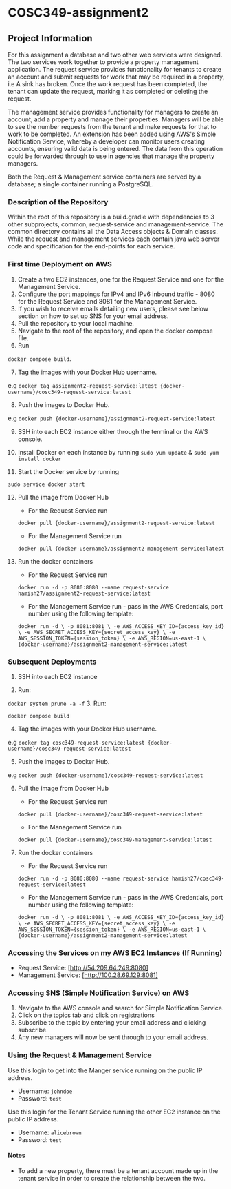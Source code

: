 # COSC349-assignment2

## Project Information
For this assignment a database and two other web services were designed. 
The two services work together to provide a property management application. 
The request service provides functionality for tenants to create an account and submit requests for work that may be required in a property, i.e A sink has broken.
Once the work request has been completed, the tenant can update the request, marking it as completed or deleting the request.

The management service provides functionality for managers to create an account, add a property and manage their properties.
Managers will be able to see the number requests from the tenant and make requests for that to work to be completed.
An extension has been added using AWS's Simple Notification Service, whereby a developer can monitor users creating accounts, ensuring valid data is being entered. The data from this operation could be forwarded through to use in agencies that manage the property managers.

Both the Request & Management service containers are served by a database; a single container running a PostgreSQL.

### Description of the Repository
Within the root of this repository is a build.gradle with dependencies to 3 other subprojects, common, request-service and management-service. 
The common directory contains all the Data Access objects & Domain classes. 
While the request and management services each contain java web server code and specification for the end-points for each service.

### First time Deployment on AWS
1. Create a two EC2 instances, one for the Request Service and one for the Management Service.
2. Configure the port mappings for IPv4 and IPv6 inbound traffic - 8080 for the Request Service and 8081 for the Management Service.
3. If you wish to receive emails detailing new users, please see below section on how to set up SNS for your email address.
4. Pull the repository to your local machine. 
5. Navigate to the root of the repository, and open the docker compose file. 
6. Run

`docker compose build`.

7. Tag the images with your Docker Hub username.

e.g `docker tag assignment2-request-service:latest {docker-username}/cosc349-request-service:latest`

8. Push the images to Docker Hub. 

e.g `docker push {docker-username}/assignment2-request-service:latest`

9. SSH into each EC2 instance either through the terminal or the AWS console.
    
11. Install Docker on each instance by running `sudo yum update` & `sudo yum install docker`

12. Start the Docker service by running 

`sudo service docker start`

12. Pull the image from Docker Hub
     - For the Request Service run 
    
    `docker pull {docker-username}/assignment2-request-service:latest`

     - For the Management Service run
    
    `docker pull {docker-username}/assignment2-management-service:latest`
    
14. Run the docker containers
     - For the Request Service run 
    
    `docker run -d -p 8080:8080 --name request-service hamish27/assignment2-request-service:latest`

     - For the Management Service run - pass in the AWS Credentials, port number using the following template:
    
    `docker run -d \
  -p 8081:8081 \
  -e AWS_ACCESS_KEY_ID={access_key_id} \
  -e AWS_SECRET_ACCESS_KEY={secret_access_key} \
  -e AWS_SESSION_TOKEN={session_token} \
  -e AWS_REGION=us-east-1 \
  {docker-username}/assignment2-management-service:latest`

### Subsequent Deployments
1. SSH into each EC2 instance 

2. Run:

`docker system prune -a -f`
3. Run:


`docker compose build`

4. Tag the images with your Docker Hub username.

e.g `docker tag cosc349-request-service:latest {docker-username}/cosc349-request-service:latest`

5. Push the images to Docker Hub.

e.g `docker push {docker-username}/cosc349-request-service:latest`

6. Pull the image from Docker Hub
    - For the Request Service run 
   
   `docker pull {docker-username}/cosc349-request-service:latest`

    - For the Management Service run 
   
   `docker pull {docker-username}/cosc349-management-service:latest`
   
8. Run the docker containers
    - For the Request Service run 
   
   `docker run -d -p 8080:8080 --name request-service hamish27/cosc349-request-service:latest`
    - For the Management Service run - pass in the AWS Credentials, port number using the following template:
           
   `docker run -d \
         -p 8081:8081 \
         -e AWS_ACCESS_KEY_ID={access_key_id} \
         -e AWS_SECRET_ACCESS_KEY={secret_access_key} \
         -e AWS_SESSION_TOKEN={session_token} \
         -e AWS_REGION=us-east-1 \
         {docker-username}/assignment2-management-service:latest`

### Accessing the Services on my AWS EC2 Instances (If Running)
- Request Service: [http://54.209.64.249:8080]
- Management Service: [http://100.28.69.129:8081]

### Accessing SNS (Simple Notification Service) on AWS
1. Navigate to the AWS console and search for Simple Notification Service.
2. Click on the topics tab and click on registrations 
3. Subscribe to the topic by entering your email address and clicking subscribe.
4. Any new managers will now be sent through to your email address.

### Using the Request & Management Service

Use this login to get into the Manger service running on the public IP address.
* Username: `johndoe`
* Password: `test`

Use this login for the Tenant Service running the other EC2 instance on the public IP address.
* Username: `alicebrown`
* Password: `test`


#### Notes

* To add a new property, there must be a tenant account made up in the tenant service in order to create the relationship between the two.



